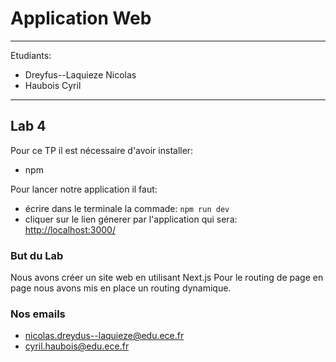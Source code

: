 # Application Web

---
Etudiants:

- Dreyfus--Laquieze Nicolas
- Haubois Cyril

---

## Lab 4

Pour ce TP il est nécessaire d'avoir installer:

- npm

Pour lancer notre application il faut:

- écrire dans le terminale la commade: `npm run dev`
- cliquer sur le lien génerer par l'application qui sera: <http://localhost:3000/>

### But du Lab

Nous avons créer un site web en utilisant Next.js
Pour le routing de page en page nous avons mis en place un routing dynamique.

### Nos emails

- <nicolas.dreydus--laquieze@edu.ece.fr>
- <cyril.haubois@edu.ece.fr>
